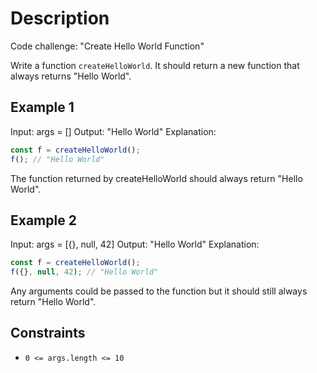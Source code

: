 # Description

Code challenge: "Create Hello World Function"

Write a function `createHelloWorld`. It should return a new function that always returns "Hello World".

## Example 1

Input: args = []
Output: "Hello World"
Explanation:

```js
const f = createHelloWorld();
f(); // "Hello World"
```

The function returned by createHelloWorld should always return "Hello World".

## Example 2

Input: args = [{}, null, 42]
Output: "Hello World"
Explanation:

```js
const f = createHelloWorld();
f({}, null, 42); // "Hello World"
```

Any arguments could be passed to the function but it should still always return "Hello World".

## Constraints

* `0 <= args.length <= 10`

